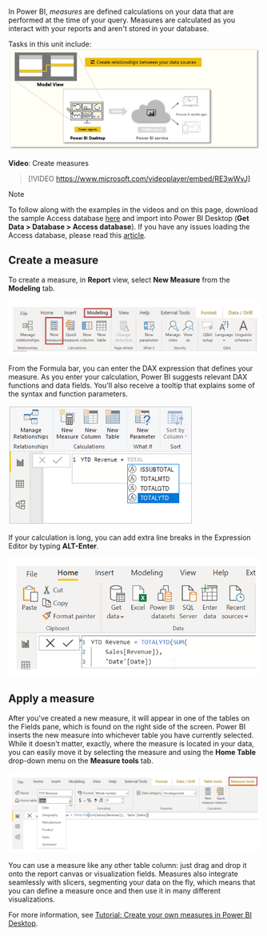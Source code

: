 ﻿In Power BI, *measures* are defined calculations on your data that are performed at the time of your query. Measures are calculated as you interact with your reports and aren't stored in your database.

Tasks in this unit include:
![Conceptual graphic of the tasks in this module.](../media/02-power-bi-desktop-overview.png)

**Video**: Create measures
> [!VIDEO https://www.microsoft.com/videoplayer/embed/RE3wWvJ]

> [!NOTE]
> To follow along with the examples in the videos and on this page, download the sample Access database [here](https://go.microsoft.com/fwlink/?linkid=2120368/?azure-portal=true) and import into Power BI Desktop (**Get Data > Database > Access database**). If you have any issues loading the Access database, please read this [article](https://go.microsoft.com/fwlink/?linkid=2131277/?azure-portal=true).

## Create a measure

To create a measure, in **Report** view, select **New Measure** from the **Modeling** tab.

![Screenshot of the New Measure button on the Modeling tab.](../media/04b-power-bi-desktop-new-measure.png)

From the Formula bar, you can enter the DAX expression that defines your measure. As you enter your calculation, Power BI suggests relevant DAX functions and data fields. You'll also receive a tooltip that explains some of the syntax and function parameters.

![Screenshot of a typed DAX function Y T D Revenue = TOTAL Y T D.](../media/04b-power-bi-desktop-type-new-measure.png)

If your calculation is long, you can add extra line breaks in the Expression Editor by typing **ALT-Enter**.

![DAX formula with extra line breaks from typing ALT-Enter.](../media/04b-power-bi-desktop-alt-enter.png)

## Apply a measure

After you've created a new measure, it will appear in one of the tables on the Fields pane, which is found on the right side of the screen. Power BI inserts the new measure into whichever table you have currently selected. While it doesn't matter, exactly, where the measure is located in your data, you can easily move it by selecting the measure and using the **Home Table** drop-down menu on the **Measure tools** tab.

![The new YTD Revenue field in the Field pane.](../media/04b-power-bi-desktop-measure-in-fields.png)

You can use a measure like any other table column: just drag and drop it onto the report canvas or visualization fields. Measures also integrate seamlessly with slicers, segmenting your data on the fly, which means that you can define a measure once and then use it in many different visualizations.

For more information, see [Tutorial: Create your own measures in Power BI Desktop](https://docs.microsoft.com/power-bi/desktop-tutorial-create-measures/?azure-portal=true).

